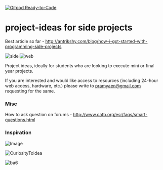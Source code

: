 [![Gitpod Ready-to-Code](https://img.shields.io/badge/Gitpod-Ready--to--Code-blue?logo=gitpod)](https://gitpod.io/#https://github.com/kgisl/project-ideas) 

# project-ideas for side projects 

Best article so far - http://antrikshy.com/blog/how-i-got-started-with-programming-side-projects

![side](smart/sideProjectIdeas.png)
![web](smart/webDevelopmentIdea.png)


Project ideas, ideally for students who are looking to execute mini or final year projects. 

If you are interested and would like access to resources (including 24-hour web access, hardware, etc.)
please write to pramyaen@gmail.com requesting for the same. 


### Misc 
How to ask question on forums - http://www.catb.org/esr/faqs/smart-questions.html

### Inspiration 

![Image](elm/curiosityGenius.png) 

![CuriosityToIdea](https://github.com/kgisl/project-ideas/blob/master/doc/ideaFormation.jpg)

![ba6](elm/beYou.jpg)
